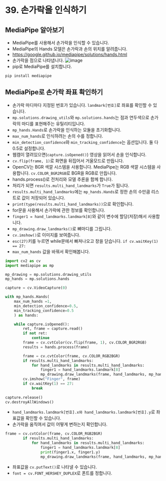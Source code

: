 # 39. 손가락을 인식하기
## MediaPipe 알아보기
* MediaPipe를 사용해서 손가락을 인식할 수 있습니다.
* MediaPipe의 Hands 모델은 손가락과 손의 위치를 알려줍니다.
* https://google.github.io/mediapipe/solutions/hands.html 
* 손가락을 점으로 나타냅니다.
![image](https://user-images.githubusercontent.com/76088532/146646503-670e339c-87ca-4741-adb9-9391607c0fe3.png)
* pip로 MediaPipe를 설치합니다.
```
pip install mediapipe
```

## MediaPipe로 손가락 좌표 확인하기
* 손가락 마디마다 지정된 번호가 있습니다. ```landmark[번호]```로 좌표를 확인할 수 있습니다. 
* ```mp.solutions.drawing_utils```와 ```mp.solutions.hands```는 점과 연두색으로 손가락의 마디를 표현해주는 유틸리티입니다.
* ```mp_hands.Hands```로 손가락을 인식하는 모듈을 초기화합니다.
* ```max_num_hands```로 인식하려는 손의 수를 정합니다.
* ```min_detection_confidence```와 ```min_tracking_confidence```는 옵션입니다. 둘 다 0.5로 설정합니다.
* 웹캠이 열려있으면(```capture.isOpened()```) 영상을 읽어서 손을 인식합니다. 
* ```cv.flip(frame, 1)```로 화면을 뒤집어서 거울모드로 만듭니다.
* OpenCV는 BGR 색깔 시스템을 사용합니다. MediaPipe는 RGB 색깔 시스템을 사용합니다. ```cv.COLOR_BGR2RGB```로 BGR을 RGB로 만듭니다.
* hands.process()로 전처리와 모델 추론을 함께 합니다.
* 처리가 되면 ```results.multi_hand_landmarks```가 ```True```가 됩니다.
* ```results.multi_hand_landmarks```에는 ```mp_hands.Hands```로 정한 손의 수만큼 리스트로 값이 저장되어 있습니다.
* ```print(type(results.multi_hand_landmarks))```으로 확인합니다.
* for문을 사용해서 손가락에 관한 정보를 확인합니다.
* ```finger1 = hand_landmarks.landmark[8]```와 같이 변수에 할당(저장)해서 사용합니다.
* ```mp_drawing.draw_landmarks()```로 뼈마디를 그립니다.
* ```cv.imshow()```로 이미지를 보여줍니다.
* ```esc(27)```키를 누르면 while문에서 빠져나오고 창을 닫습니다. ```if cv.waitKey(1) == 27:```
* ```max_num_hands``` 값을 바꿔서 확인해봅니다.
```python
import cv2 as cv
import mediapipe as mp

mp_drawing = mp.solutions.drawing_utils
mp_hands = mp.solutions.hands

capture = cv.VideoCapture(0)

with mp_hands.Hands(
    max_num_hands =1,
    min_detection_confidence=0.5,
    min_tracking_confidence=0.5
    ) as hands:

    while capture.isOpened():
        ret, frame = capture.read()
        if not ret:
            continue
        frame = cv.cvtColor(cv.flip(frame, 1), cv.COLOR_BGR2RGB)
        results = hands.process(frame)

        frame = cv.cvtColor(frame, cv.COLOR_RGB2BGR)
        if results.multi_hand_landmarks:
            for hand_landmarks in results.multi_hand_landmarks:
                finger1 = hand_landmarks.landmark[8]             
                mp_drawing.draw_landmarks(frame, hand_landmarks, mp_hands.HAND_CONNECTIONS)
        cv.imshow("Finger", frame)
        if cv.waitKey(1) == 27:
            break
        
capture.release()
cv.destroyAllWindows()
```

* ```hand_landmarks.landmark[번호].x와 hand_landmarks.landmark[번호].y```로 좌표값을 확인할 수 있습니다.
* 손가락을 움직여서 값이 어떻게 변하는지 확인합니다. 
```python
frame = cv.cvtColor(frame, cv.COLOR_RGB2BGR)
        if results.multi_hand_landmarks:
            for hand_landmarks in results.multi_hand_landmarks:
                finger1 = hand_landmarks.landmark[8]
                print(finger1.x, finger1.y)
                mp_drawing.draw_landmarks(frame, hand_landmarks, mp_hands.HAND_CONNECTIONS)
```

* 좌표값을 ```cv.putText()```로 나타낼 수 있습니다.
* ```font = cv.FONT_HERSHEY_DUPLEX```로 폰트를 정합니다.
